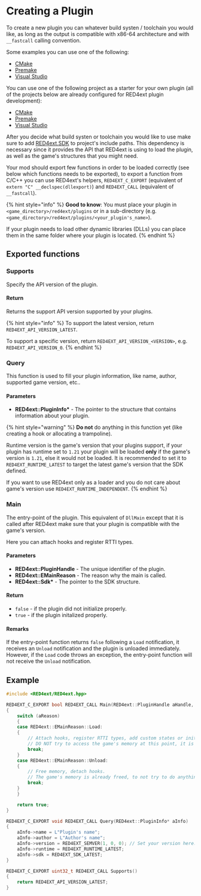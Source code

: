 # Creating a Plugin

To create a new plugin you can whatever build systen / toolchain you would like, as long as the output is compatible with x86-64 architecture and with `__fastcall` calling convention.

Some examples you can use one of the following:

* [CMake](https://cmake.org/)
* [Premake](https://premake.github.io/)
* [Visual Studio](https://visualstudio.microsoft.com/)

You can use one of the following project as a starter for your own plugin (all of the projects below are already configured for RED4ext plugin development):

* [CMake](https://github.com/WopsS/RED4ext.Example.CMake)
* [Premake](https://github.com/WopsS/RED4ext.Example.Premake)
* [Visual Studio](https://github.com/WopsS/RED4ext.Example.VisualStudio)

After you decide what build systen or toolchain you would like to use make sure to add [RED4ext.SDK](https://github.com/WopsS/RED4ext.SDK) to project's include paths. This dependency is necessary since it provides the API that RED4ext is using to load the plugin, as well as the game's structures that you might need.

Your mod should export few functions in order to be loaded correctly (see below which functions needs to be exported), to export a function from C/C++ you can use RED4ext's helpers, `RED4EXT_C_EXPORT` (equivalent of `extern "C" __declspec(dllexport)`) and `RED4EXT_CALL` (equivalent of `__fastcall`).

{% hint style="info" %}
**Good to know**: You must place your plugin in `<game_directory>/red4ext/plugins` or in a sub-directory (e.g. `<game_directory>/red4ext/plugins/<your_plugin's_name>`).

If your plugin needs to load other dynamic libraries (DLLs) you can place them in the same folder where your plugin is located.
{% endhint %}

## Exported functions

### Supports

Specify the API version of the plugin.

#### Return

Returns the support API version supported by your plugins.

{% hint style="info" %}
To support the latest version, return `RED4EXT_API_VERSION_LATEST`.

To support a specific version, return `RED4EXT_API_VERSION_<VERSION>`, e.g. `RED4EXT_API_VERSION_0`.
{% endhint %}

### Query

This function is used to fill your plugin information, like name, author, supported game version, etc..

#### Parameters

* **RED4ext::PluginInfo\*** - The pointer to the structure that contains information about your plugin.

{% hint style="warning" %}
**Do not** do anything in this function yet (like creating a hook or allocating a trampoline).

Runtime version is the game's version that your plugins support, if your plugin has runtime set to `1.21` your plugin will be loaded **only** if the game's version is `1.21`, else it would not be loaded. It is recommended to set it to `RED4EXT_RUNTIME_LATEST` to target the latest game's version that the SDK defined.

If you want to use RED4ext only as a loader and you do not care about game's version use `RED4EXT_RUNTIME_INDEPENDENT`.
{% endhint %}

### Main

The entry-point of the plugin. This equivalent of `DllMain` except that it is called after RED4ext make sure that your plugin is compatible with the game's version.

Here you can attach hooks and register RTTI types.

#### Parameters

* **RED4ext::PluginHandle** - The unique identifier of the plugin.
* **RED4ext::EMainReason** - The reason why the main is called.
* **RED4ext::Sdk\*** - The pointer to the SDK structure.

#### Return

* `false` - if the plugin did not initialize properly.
* `true` - if the plugin initalized properly.

#### Remarks

If the entry-point function returns `false` following a `Load` notification, it receives an `Unload` notification and the plugin is unloaded immediately. However, if the `Load` code throws an exception, the entry-point function will not receive the `Unload` notification.

## Example

```cpp
#include <RED4ext/RED4ext.hpp>

RED4EXT_C_EXPORT bool RED4EXT_CALL Main(RED4ext::PluginHandle aHandle, RED4ext::EMainReason aReason, const RED4ext::Sdk* aSdk)
{
    switch (aReason)
    {
    case RED4ext::EMainReason::Load:
    {
        // Attach hooks, register RTTI types, add custom states or initalize your application.
        // DO NOT try to access the game's memory at this point, it is not initalized yet.
        break;
    }
    case RED4ext::EMainReason::Unload:
    {
        // Free memory, detach hooks.
        // The game's memory is already freed, to not try to do anything with it.
        break;
    }
    }

    return true;
}

RED4EXT_C_EXPORT void RED4EXT_CALL Query(RED4ext::PluginInfo* aInfo)
{
    aInfo->name = L"Plugin's name";
    aInfo->author = L"Author's name";
    aInfo->version = RED4EXT_SEMVER(1, 0, 0); // Set your version here.
    aInfo->runtime = RED4EXT_RUNTIME_LATEST;
    aInfo->sdk = RED4EXT_SDK_LATEST;
}

RED4EXT_C_EXPORT uint32_t RED4EXT_CALL Supports()
{
    return RED4EXT_API_VERSION_LATEST;
}
```

